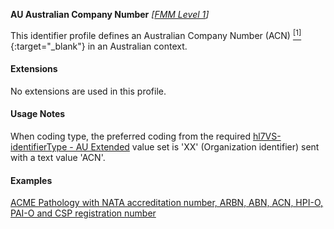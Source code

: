 **AU Australian Company Number**  *[[FMM Level 1](guidance.html)]*

This identifier profile defines an Australian Company Number (ACN) [<sup>[1]</sup>](http://asic.gov.au/for-business/registering-a-company/steps-to-register-a-company/australian-company-numbers/australian-company-number-digit-check){:target="_blank"} in an Australian context. 


#### Extensions

No extensions are used in this profile.


#### Usage Notes

When coding type, the preferred coding from the required [hl7VS-identifierType - AU Extended](ValueSet-au-v2-0203-extended.html) value set is 'XX' (Organization identifier) sent with a text value 'ACN'.


#### Examples

[ACME Pathology with NATA accreditation number, ARBN, ABN, ACN, HPI-O, PAI-O and CSP registration number](Organization-f799e349-0385-4fbc-a2aa-b5b50af957ea.html)